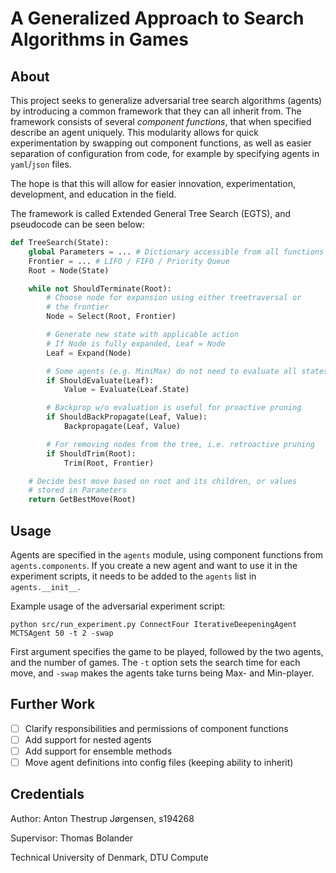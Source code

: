 # A Generalized Approach to Search Algorithms in Games

## About
This project seeks to generalize adversarial tree search algorithms (agents) by introducing a common framework that they can all inherit from. The framework consists of several *component functions*, that when specified describe an agent uniquely. This modularity allows for quick experimentation by swapping out component functions, as well as easier separation of configuration from code, for example by specifying agents in `yaml`/`json` files.

The hope is that this will allow for easier innovation, experimentation, development, and education in the field.

The framework is called Extended General Tree Search (EGTS), and pseudocode can be seen below:

```python
def TreeSearch(State):
    global Parameters = ... # Dictionary accessible from all functions
    Frontier = ... # LIFO / FIFO / Priority Queue
    Root = Node(State)

    while not ShouldTerminate(Root):
        # Choose node for expansion using either treetraversal or
        # the frontier
        Node = Select(Root, Frontier)

        # Generate new state with applicable action
        # If Node is fully expanded, Leaf = Node
        Leaf = Expand(Node)

        # Some agents (e.g. MiniMax) do not need to evaluate all states
        if ShouldEvaluate(Leaf):
            Value = Evaluate(Leaf.State)

        # Backprop w/o evaluation is useful for proactive pruning
        if ShouldBackPropagate(Leaf, Value):
            Backpropagate(Leaf, Value)

        # For removing nodes from the tree, i.e. retroactive pruning
        if ShouldTrim(Root):
            Trim(Root, Frontier)

    # Decide best move based on root and its children, or values
    # stored in Parameters
    return GetBestMove(Root)
```

## Usage

Agents are specified in the `agents` module, using component functions from `agents.components`. If you create a new agent and want to use it in the experiment scripts, it needs to be added to the `agents` list in `agents.__init__`. 

Example usage of the adversarial experiment script:
```
python src/run_experiment.py ConnectFour IterativeDeepeningAgent MCTSAgent 50 -t 2 -swap
```
First argument specifies the game to be played, followed by the two agents, and the number of games. The `-t` option sets the search time for each move, and `-swap` makes the agents take turns being Max- and Min-player. 


## Further Work

- [ ] Clarify responsibilities and permissions of component functions
- [ ] Add support for nested agents
- [ ] Add support for ensemble methods
- [ ] Move agent definitions into config files (keeping ability to inherit)

## Credentials 
Author: Anton Thestrup Jørgensen, s194268

Supervisor: Thomas Bolander

Technical University of Denmark, DTU Compute

